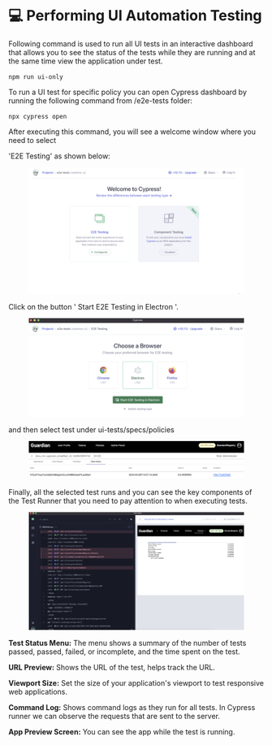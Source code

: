# 💻 Performing UI Automation Testing

Following command is used to run all UI tests in an interactive dashboard that allows you to see the status of the tests while they are running and at the same time view the application under test.

```
npm run ui-only 
```

To run a UI test for specific policy you can open Cypress dashboard by running the following command from /e2e-tests folder:

```
npx cypress open 
```

After executing this command, you will see a welcome window where you need to select

'E2E Testing' as shown below:

<figure><img src="../../.gitbook/assets/image (7) (3).png" alt=""><figcaption></figcaption></figure>

Click on the button ' Start E2E Testing in Electron '.

<figure><img src="../../.gitbook/assets/image (9) (3).png" alt=""><figcaption></figcaption></figure>

and then select test under ui-tests/specs/policies

<figure><img src="../../.gitbook/assets/image (8) (4).png" alt=""><figcaption></figcaption></figure>

Finally, all the selected test runs and you can see the key components of the Test Runner that you need to pay attention to when executing tests.

<figure><img src="../../.gitbook/assets/image (2) (1) (1) (1) (1) (1) (1) (1) (1) (1) (1) (1) (1) (1) (1) (1) (1) (1) (1) (1) (1) (1) (1) (1).png" alt=""><figcaption></figcaption></figure>

**Test Status Menu:** The menu shows a summary of the number of tests passed, passed, failed, or incomplete, and the time spent on the test.

**URL Preview:** Shows the URL of the test, helps track the URL.

**Viewport Size:** Set the size of your application's viewport to test responsive web applications.

**Command Log:** Shows command logs as they run for all tests. In Cypress runner we can observe the requests that are sent to the server.

**App Preview Screen:** You can see the app while the test is running.
